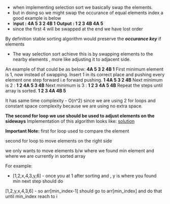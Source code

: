 - when implementing selection sort we basically swap the elements.
- but in doing so we might swap the occurance of equal elements index a good example is below 
- I**nput : 4A 5 3 2 4B 1**
	**Output : 1 2 3 4B 4A 5**
- since the first 4 will be swapped at the end we have lost order

By definition stable sorting algorithm would preserve the ***occurance key*** if elements

- The way selection sort achieve this is by swapping elements to the nearby elements , more like adjusting it to adjacent side.

An example of that could be as below:
		**4A 5 3 2 4B 1**
         First minimum element is 1, now instead
         of swapping. Insert 1 in its correct place 
         and pushing every element one step forward
         i.e forward pushing.
         **1 4A 5 3 2 4B**
         Next minimum is 2 :
         **1 2 4A 5 3 4B**
         Next minimum is 3 :
         **1 2 3 4A 5 4B**
         Repeat the steps until array is sorted.
         **1 2 3 4A 4B 5**

It has same time complexity - O(n^2) since we are using 2 for loops and constant space complexity because we are using no extra space.

**The second for loop we use should be used to adjust elements on the sideways**
Implementation of this algorithm looks like: [solution]()


**Important Note:**
first for loop used to compare the element

second for loop to move elements on the right side

we only wants to move elements b/w where we found min element and where we are currently in sorted array

  

For example:

- [1,2,x,4,3,y,6] - once you at 1 after sorting and , y is where you found min next step should do

[1,2,y,x,4,3,6] - so arr[min_index-1] should go to arr[min_index] and do that until min_index reach to i